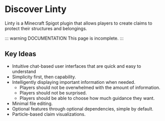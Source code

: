 # Discover Linty

Linty is a Minecraft Spigot plugin that allows players to create claims to protect their structures and belongings.

::: warning DOCUMENTATION
This page is incomplete.
:::

## Key Ideas

- Intuitive chat-based user interfaces that are quick and easy to understand
- Simplicity first, then capability.
- Intelligently displaying important information when needed.
  - Players should not be overwhelmed with the amount of information.
  - Players should not be surprised.
  - Players should be able to choose how much guidance they want.
- Minimal file editing.
- Optional features through optional dependencies, simple by default.
- Particle-based claim visualizations.
